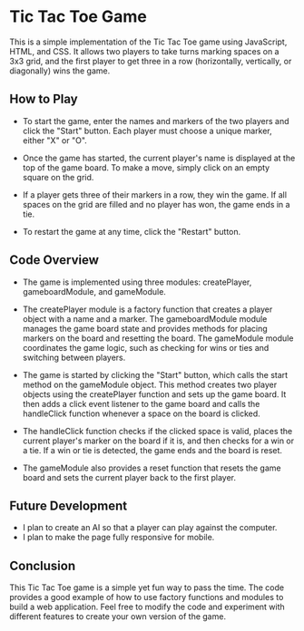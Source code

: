 # Tic Tac Toe Game

This is a simple implementation of the Tic Tac Toe game using JavaScript, HTML, and CSS. It allows two players to take turns marking spaces on a 3x3 grid, and the first player to get three in a row (horizontally, vertically, or diagonally) wins the game.

## How to Play

- To start the game, enter the names and markers of the two players and click the "Start" button. Each player must choose a unique marker, either "X" or "O".

- Once the game has started, the current player's name is displayed at the top of the game board. To make a move, simply click on an empty square on the grid.

- If a player gets three of their markers in a row, they win the game. If all spaces on the grid are filled and no player has won, the game ends in a tie.

- To restart the game at any time, click the "Restart" button.

## Code Overview

- The game is implemented using three modules: createPlayer, gameboardModule, and gameModule.

- The createPlayer module is a factory function that creates a player object with a name and a marker. The gameboardModule module manages the game board state and provides methods for placing markers on the board and resetting the board. The gameModule module coordinates the game logic, such as checking for wins or ties and switching between players.

- The game is started by clicking the "Start" button, which calls the start method on the gameModule object. This method creates two player objects using the createPlayer function and sets up the game board. It then adds a click event listener to the game board and calls the handleClick function whenever a space on the board is clicked.

- The handleClick function checks if the clicked space is valid, places the current player's marker on the board if it is, and then checks for a win or a tie. If a win or tie is detected, the game ends and the board is reset.

- The gameModule also provides a reset function that resets the game board and sets the current player back to the first player.

## Future Development

- I plan to create an AI so that a player can play against the computer.
- I plan to make the page fully responsive for mobile.

## Conclusion

This Tic Tac Toe game is a simple yet fun way to pass the time. The code provides a good example of how to use factory functions and modules to build a web application. Feel free to modify the code and experiment with different features to create your own version of the game.
